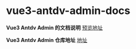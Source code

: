 # vue3-antdv-admin-docs

**Vue3 Antdv Admin 的文档说明**
[预览地址](https://buqiyuan.gitee.io/vue3-antdv-admin-docs)

**Vue3 Antdv Admin 仓库地址**
[地址](https://github.com/buqiyuan/vue3-antdv-admin)
